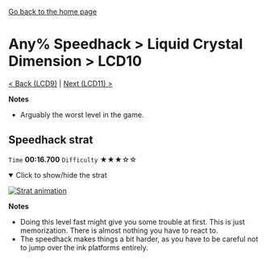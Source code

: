[Go back to the home page](https://github.com/Doublevil/scbspeedrun)

# Any% Speedhack > Liquid Crystal Dimension > LCD10

[< Back (LCD9)](https://github.com/Doublevil/scbspeedrun/blob/main/levels/any_sh/LCD/LCD9.md) | [Next (LCD11) >](https://github.com/Doublevil/scbspeedrun/blob/main/levels/any_sh/LCD/LCD11.md)

**Notes**
- Arguably the worst level in the game.

## Speedhack strat

`Time` **00:16.700** `Difficulty` ★★★☆☆
<details open>
  <summary>Click to show/hide the strat</summary>

  [![Strat animation](https://github.com/Doublevil/scbspeedrun/blob/main/media/levels/LCD/LCD10_S_Strat.webp)](https://github.com/Doublevil/scbspeedrun/blob/main/media/levels/LCD/LCD10_S_Strat.mp4?raw=true)

  **Notes**
  - Doing this level fast might give you some trouble at first. This is just memorization. There is almost nothing you have to react to.
  - The speedhack makes things a bit harder, as you have to be careful not to jump over the ink platforms entirely.
</details>
